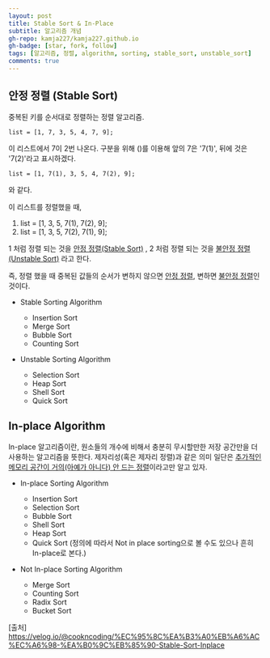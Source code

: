 ```yaml
---
layout: post
title: Stable Sort & In-Place
subtitle: 알고리즘 개념
gh-repo: kamja227/kamja227.github.io
gh-badge: [star, fork, follow]
tags: [알고리즘, 정렬, algorithm, sorting, stable_sort, unstable_sort]
comments: true
---
```


## 안정 정렬 (Stable Sort)

중복된 키를 순서대로 정렬하는 정렬 알고리즘.

    list = [1, 7, 3, 5, 4, 7, 9];
  
이 리스트에서 7이 2번 나온다. 구분을 위해 ()를 이용해 앞의 7은 '7(1)', 뒤에 것은 '7(2)'라고 표시하겠다.
  
    list = [1, 7(1), 3, 5, 4, 7(2), 9];
  
와 같다.

이 리스트를 정렬했을 때,
1.    list = [1, 3, 5, 7(1), 7(2), 9];
2.    list = [1, 3, 5, 7(2), 7(1), 9];

1 처럼 정렬 되는 것을 <u>안정 정렬(Stable Sort)</u> ,
2 처럼 정렬 되는 것을 <u>불안정 정렬(Unstable Sort)</u> 라고 한다.

즉, 정렬 했을 때 중복된 값들의 순서가 변하지 않으면 <u>안정 정렬</u>, 변하면 <u>불안정 정렬</u>인 것이다.

* Stable Sorting Algorithm
  - Insertion Sort
  - Merge Sort
  - Bubble Sort
  - Counting Sort


* Unstable Sorting Algorithm
  - Selection Sort
  - Heap Sort
  - Shell Sort
  - Quick Sort



## In-place Algorithm

In-place 알고리즘이란, 원소들의 개수에 비해서 충분히 무시할만한 저장 공간만을 더 사용하는 알고리즘을 뜻한다.
제자리성(혹은 제자리 정렬)과 같은 의미
일단은 <u>추가적인 메모리 공간이 거의(아예가 아니다) 안 드는 정렬</u>이라고만 알고 있자.


* In-place Sorting Algorithm
  - Insertion Sort
  - Selection Sort
  - Bubble Sort
  - Shell Sort
  - Heap Sort
  - Quick Sort (정의에 따라서 Not in place sorting으로 볼 수도 있으나 흔히 In-place로 본다.)


* Not In-place Sorting Algorithm
  - Merge Sort
  - Counting Sort
  - Radix Sort
  - Bucket Sort


[출처] https://velog.io/@cookncoding/%EC%95%8C%EA%B3%A0%EB%A6%AC%EC%A6%98-%EA%B0%9C%EB%85%90-Stable-Sort-Inplace
